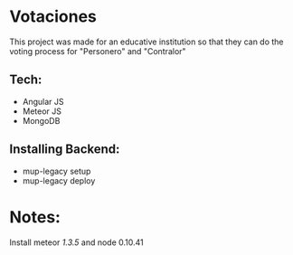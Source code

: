 # Votaciones

This project was made for an educative institution so that they can do the voting process for "Personero" and "Contralor"  

## Tech:
 
 - Angular JS
 - Meteor JS
 - MongoDB

## Installing Backend:
- mup-legacy setup
- mup-legacy deploy

# Notes:
Install meteor *1.3.5* and node 0.10.41